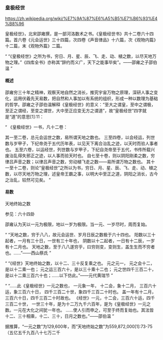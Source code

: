 ### 皇极经世
https://zh.wikipedia.org/wiki/%E7%9A%87%E6%A5%B5%E7%B6%93%E4%B8%96

皇极经世》，北宋邵雍撰，是一部河洛数术之书。《皇极经世书》共十二卷六十四篇。首六卷《元会运世》三十四篇，次四卷《声音律品》十六篇，次《观物内篇》十二篇，末《观物外篇》二篇。

“	“《皇极经世》之所为书，穷日、月、星、辰、飞、走、动、植之数，以尽天地万物之理。”《四库全书》亦称其“辞约而义广，天下之能事毕矣”。——邵雍之子邵伯温	”

#### 概述

邵雍穷三十年之精神，观察天地自然之消长，推究宇宙万物之原理，深研人事之变化，运用伏羲先天易数，把自然和人事加以有系统的组织，形成一种以数理为基础的哲学。邵雍之子邵伯温解释《皇极经世》的意义：“至大之谓皇，至中之谓极，至正之谓经，至变之谓世，大中至正应变无方之谓道”，故“皇极经世”四字就是“道”的意思[1]:11：

“
《皇极经世》一书，凡十二卷：

其一至二卷，总元会运世之数，易所谓天地之数也。
三至四卷，以会经运，列世数与岁甲子，下纪帝尧于五代历年表，以见天下离合治乱之迹，以天时而验人事者也。
五至六卷，以运经世，列世数与岁甲子，下纪自尧帝至于五代，书传所载兴废治乱得失邪正之迹，以人事而验天时也。
自七至十卷，则以阴阳刚柔之数，穷律吕声音之数；以律吕声音之数，穷动植飞走之数——易所谓万物之数也。
其十一至十二卷，则论“皇极经世”之所以为书，穷日、月、星、辰、飞、走、动、植之数，以尽天地万物之理，述皇帝王霸之事，以明大中至正之道，阴阳之消长，古今之治乱，较然可见矣。
”

#### 易数

天地终始之数

参见：六十四卦

邵雍认为天以一元为极限，地以一岁为极限。当一元、一岁尽时，周而复始。

“	“天地之数，穷于八八，故元会运世、岁月日辰之数极于六十四也。
阳数以三十起者，一月有三十日，一世有三十年也，
阴数以十二起者，一日有十二辰，一岁有十二月也。
天地之数，至于八八遂穷乎，曰穷则变，变则生，盖生生而不穷者也。……”——西山蔡氏
”

“	“《经世》天地终始之数，以十二、三十反复乘之也。
元之元一，
元之会十二，是以十二乘一也；
元之运三百六十，是以三十乘十二也；
元之世四千三百二十，是以十二乘三百六十也；……以下仿此。”——元代黄瑞节
”

“	“……此《皇极经世》一元之数也，
一元象一年，
十二会，象十二月，
三百六十运，象三百六十日，
四千三百二十世，象四千三百二十时也。
盖一年有十二月，三百六十日，四千三百二十时故也。
《经世》一元，十二会，三百六十运，四千三百二十世，
一世三十年，是为十二万九千六百年，是为《皇极经世》一元之数。一元在大化之间犹一年也。
……使人引而申之，可至于终而复始也。其法皆十二、三十相乘，十二、三十，日月之数也。”——邵伯温
”

据推算，“一元之数”为129,600年，而“天地终始之数”为559,872,000[1]:73-75（五亿五千九百八十七万二千
